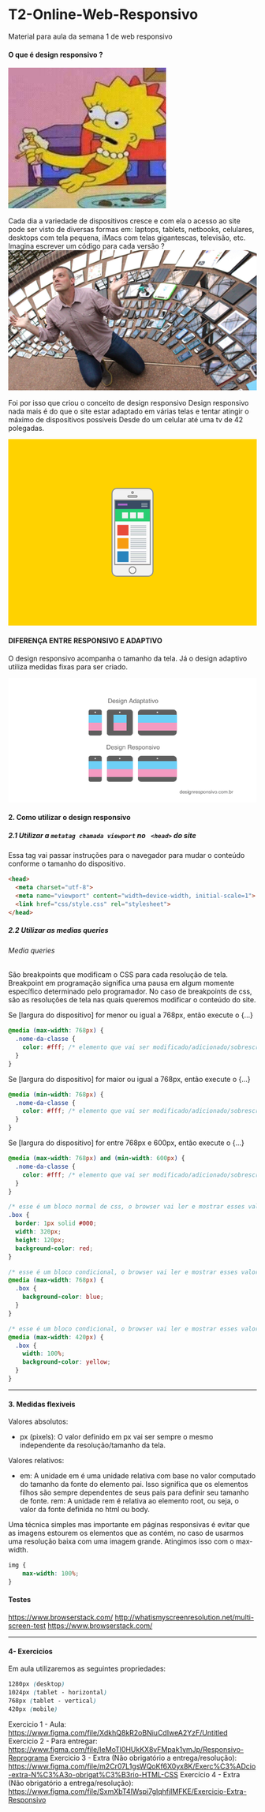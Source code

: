 # T2-Online-Web-Responsivo
Material para aula da semana 1 de web responsivo 

#### O que é design responsivo ?

![Alt Text](imagens/lisa.jpg)

Cada dia a variedade de dispositivos cresce e com ela o acesso ao site pode ser visto de diversas formas em: laptops, tablets, netbooks, celulares, desktops com tela pequena, iMacs com telas gigantescas, televisão, etc. Imagina escrever um código para cada versão ? 
![Alt Text](imagens/imagem2.jpg)


Foi por isso que criou o conceito de design responsivo
Design responsivo nada mais é do que o site estar adaptado em várias telas e tentar atingir o máximo de dispositivos possíveis
Desde do um celular até uma tv de 42 polegadas.

![Alt Text](imagens/imagem1.gif)


#### DIFERENÇA ENTRE RESPONSIVO E ADAPTIVO

O design responsivo acompanha o tamanho da tela. Já  o design adaptivo utiliza medidas fixas para ser criado. 

![Alt Text](imagens/design-adaptativo.png)

#### 2. Como utilizar o design responsivo

 ##### 2.1 Utilizar a ``metatag chamada viewport`` no ``` <head>``` do site 
 Essa tag vai passar instruções para o navegador para mudar o conteúdo conforme  o tamanho do dispositivo. 

```html
<head>
  <meta charset="utf-8">
  <meta name="viewport" content="width=device-width, initial-scale=1">
  <link href="css/style.css" rel="stylesheet">
</head>
```
##### 2.2 Utilizar as medias queries 

###### Media queries 
São breakpoints que modificam o CSS para cada resolução de tela. Breakpoint em programação significa uma pausa em algum momente específico determinado pelo programador. No caso de breakpoints de css, são as resoluções de tela nas quais queremos modificar o conteúdo do site.

Se [largura do dispositivo] for menor ou igual a 768px, então execute o {...}

```css
@media (max-width: 768px) {
  .nome-da-classe {
    color: #fff; /* elemento que vai ser modificado/adicionado/sobrescrito nessa resolução */
  }
}
```
Se [largura do dispositivo] for maior ou igual a 768px, então execute o {...}

```css
@media (min-width: 768px) {
  .nome-da-classe {
    color: #fff; /* elemento que vai ser modificado/adicionado/sobrescrito nessa resolução */
  }
}
```
Se [largura do dispositivo] for entre 768px e 600px, então execute o {...}

```css
@media (max-width: 768px) and (min-width: 600px) {
  .nome-da-classe {
    color: #fff; /* elemento que vai ser modificado/adicionado/sobrescrito nessa resolução */
  }
}
```
```css
/* esse é um bloco normal de css, o browser vai ler e mostrar esses valores na tela do usuário */
.box {
  border: 1px solid #000;
  width: 320px;
  height: 120px;
  background-color: red;
}
```
```css
/* esse é um bloco condicional, o browser vai ler e mostrar esses valores na tela do usuário SE a resolução da tela for menor que 768px */
@media (max-width: 768px) {
  .box {
    background-color: blue;
  }
}
```
```css
/* esse é um bloco condicional, o browser vai ler e mostrar esses valores na tela do usuário SE a resolução da tela for menor que 420px */
@media (max-width: 420px) {
  .box {
    width: 100%;
    background-color: yellow;
  }
}
```
----
#### 3. Medidas flexiveis 

Valores absolutos:

- px (pixels): O valor definido em px vai ser sempre o mesmo independente da resolução/tamanho da tela.

Valores relativos:

- em: A unidade em é uma unidade relativa com base no valor computado do tamanho da fonte do elemento pai. Isso significa que os elementos filhos são sempre dependentes de seus pais para definir seu tamanho de fonte.
rem: A unidade rem é relativa ao elemento root, ou seja, o valor da fonte definida no html ou body.


Uma técnica simples mas importante em páginas responsivas é evitar que as imagens estourem os elementos que as contém, no caso de usarmos uma resolução baixa com uma imagem grande. Atingimos isso com o max-width.
```css
img {
    max-width: 100%;
}
```
#### Testes
https://www.browserstack.com/
http://whatismyscreenresolution.net/multi-screen-test
https://www.browserstack.com/

---
#### 4- Exercicios 

Em aula utilizaremos as seguintes propriedades:
```css
1280px (desktop)
1024px (tablet - horizontal)
768px (tablet - vertical)
420px (mobile)
```
Exercicio 1 - Aula: https://www.figma.com/file/XdkhQ8kR2oBNiuCdIweA2YzF/Untitled
Exercicio 2 - Para entregar: https://www.figma.com/file/IeMoTl0HUkKX8vFMpak1ymJp/Responsivo-Reprograma
Exercicio 3 - Extra (Não obrigatório a entrega/resolução):
https://www.figma.com/file/m2Cr07L1gsWQoKf6X0yx8K/Exerc%C3%ADcio-extra-N%C3%A3o-obrigat%C3%B3rio-HTML-CSS
Exercício 4 - Extra (Não obrigatório a entrega/resolução):
https://www.figma.com/file/SxmXbT4lWspi7glqhfjIMFKE/Exercicio-Extra-Responsivo

